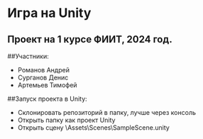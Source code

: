 # Игра на Unity

## Проект на 1 курсе ФИИТ, 2024 год.

##Участники:
- Романов Андрей
- Сурганов Денис
- Артемьев Тимофей

##Запуск проекта в Unity:
- Склонировать репозиторий в папку, лучше через консоль
- Открыть папку как проект Unity
- Открыть сцену \Assets\Scenes\SampleScene.unity
